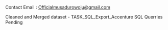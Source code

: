 Contact Email : Officialmusadurowoju@gmail.com

Cleaned and Merged dataset - TASK_SQL_Export_Accenture
SQL Querries Pending

